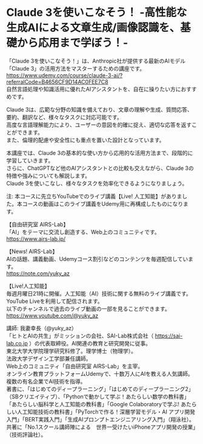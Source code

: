 # Claude 3を使いこなそう！ -高性能な生成AIによる文章生成/画像認識を、基礎から応用まで学ぼう！-
「Claude 3を使いこなそう！」は、Anthropic社が提供する最新のAIモデル「Claude 3」の活用方法をマスターするための講座です。  
https://www.udemy.com/course/claude-3-ai/?referralCode=B4656CF9D14AC0FEE7C8  
自然言語処理や知識活用に優れたAIアシスタントを、自在に操りたい方におすすめです。  
  
Claude 3は、広範な分野の知識を備えており、文章の理解や生成、質問応答、要約、翻訳など、様々なタスクに対応可能です。  
高度な言語理解能力により、ユーザーの意図を的確に捉え、適切な応答を返すことができます。  
また、倫理的配慮や安全性にも重点を置いた設計となっています。  
  
本講座では、Claude 3の基本的な使い方から応用的な活用方法まで、段階的に学習していきます。  
さらに、ChatGPTなど他のAIアシスタントとの比較も交えながら、Claude 3の特徴や強みについても解説します。  
Claude 3を使いこなし、様々なタスクを効率化できるようになりましょう。  
  
注: 本コースに先立ちYouTubeでのライブ講義【Live! 人工知能】がありました。本コースの動画はこのライブ講義をUdemy用に再構成したものになります。  
  
【自由研究室 AIRS-Lab】  
「AI」をテーマに交流し創造する、Web上のコミュニティです。  
https://www.airs-lab.jp/  
  
【News! AIRS-Lab】  
AIの話題、講義動画、Udemyコース割引などのコンテンツを毎週配信しています。  
https://note.com/yuky_az  
  
【Live!人工知能】  
毎週月曜日21時に開催。人工知能（AI）技術に関する無料のライブ講義です。  
YouTube Liveを利用して配信されます。  
以下のチャンネルで過去のライブ動画の一部を見ることができます。  
https://www.youtube.com/@yuky_az    
  
講師: 我妻幸長（@yuky_az）  
「ヒトとAIの共生」がミッションの会社、SAI-Lab株式会社（  https://sai-lab.co.jp  ）の代表取締役。AI関連の教育と研究開発に従事。  
東北大学大学院理学研究科修了。理学博士（物理学）。  
法政大学デザイン工学部兼任講師。  
Web上のコミュニティ「自由研究室 AIRS-Lab」を主宰。  
オンライン教育プラットフォームUdemyで、十数万人にAIを教える人気講師。  
複数の有名企業でAI技術を指導。  
著書に、「はじめてのディープラーニング」「はじめてのディープラーニング2」（SBクリエイティブ）、「Pythonで動かして学ぶ！あたらしい数学の教科書」「あたらしい脳科学と人工知能の教科書」「Google Colaboratoryで学ぶ! あたらしい人工知能技術の教科書」「PyTorchで作る！深層学習モデル・AI アプリ開発入門」「BERT実践入門」「生成AIプロンプトエンジニアリング入門」（翔泳社）。共著に「No.1スクール講師陣による　世界一受けたいiPhoneアプリ開発の授業」（技術評論社）。  
